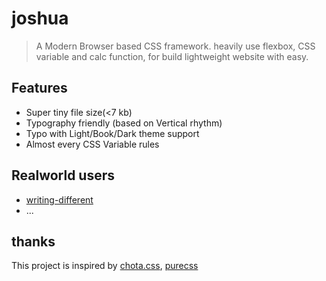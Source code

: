 # joshua

> A Modern Browser based CSS framework. heavily use flexbox, CSS variable and calc function, for build lightweight website with easy.

## Features

* Super tiny file size(<7 kb)
* Typography friendly (based on Vertical rhythm)
* Typo with Light/Book/Dark theme support
* Almost every CSS Variable rules

## Realworld users

* [writing-different](//writing-different.com)
* ...

## thanks

This project is inspired by [chota.css](https://jenil.github.io/chota/), [purecss](https://purecss.io/)


